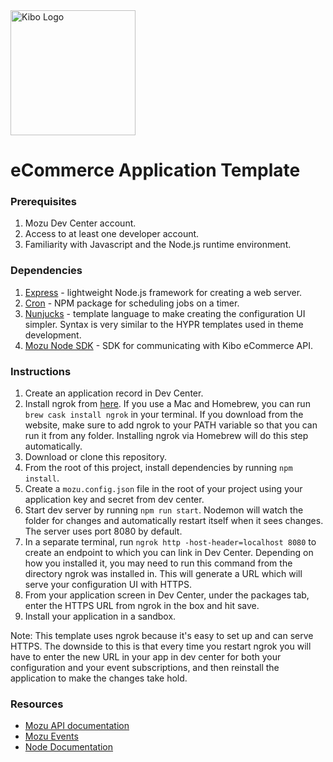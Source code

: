 <img src="https://kibocommerce.com/wp-content/uploads/header-logo.svg" alt="Kibo Logo" width="200"/> 

# eCommerce Application Template

### Prerequisites
1. Mozu Dev Center account.
2. Access to at least one developer account.
3. Familiarity with Javascript and the Node.js runtime environment.

### Dependencies
1. [Express](https://expressjs.com/) - lightweight Node.js framework for creating a web server.
2. [Cron](https://www.npmjs.com/package/cron) - NPM package for scheduling jobs on a timer.
3. [Nunjucks](https://mozilla.github.io/nunjucks/) - template language to make creating the configuration UI simpler.  Syntax is very similar to the HYPR templates used in theme development.
4. [Mozu Node SDK](https://github.com/Mozu/mozu-node-sdk) - SDK for communicating with Kibo eCommerce API.

### Instructions

1. Create an application record in Dev Center.
2. Install ngrok from [here](https://ngrok.com/download).  If you use a Mac and Homebrew, you can run `brew cask install ngrok` in your terminal.  If you download from the website, make sure to add ngrok to your PATH variable so that you can run it from any folder.  Installing ngrok via Homebrew will do this step automatically.
3. Download or clone this repository.
4. From the root of this project, install dependencies by running `npm install`.
5. Create a `mozu.config.json` file in the root of your project using your application key and secret from dev center.
6. Start dev server by running `npm run start`.  Nodemon will watch the folder for changes and automatically restart itself when it sees changes.  The server uses port 8080 by default.
7. In a separate terminal, run `ngrok http -host-header=localhost 8080` to create an endpoint to which you can link in Dev Center.  Depending on how you installed it, you may need to run this command from the directory ngrok was installed in.  This will generate a URL which will serve your configuration UI with HTTPS.
8. From your application screen in Dev Center, under the packages tab, enter the HTTPS URL from ngrok in the box and hit save.
9. Install your application in a sandbox.

Note: This template uses ngrok because it's easy to set up and can serve HTTPS.  The downside to this is that every time you restart ngrok you will have to enter the new URL in your app in dev center for both your configuration and your event subscriptions, and then reinstall the application to make the changes take hold.

### Resources
* [Mozu API documentation](https://www.mozu.com/docs/api/index.htm)
* [Mozu Events](https://www.mozu.com/docs/Developer/applications/event-subscription.htm)
* [Node Documentation](https://nodejs.org/en/docs/)